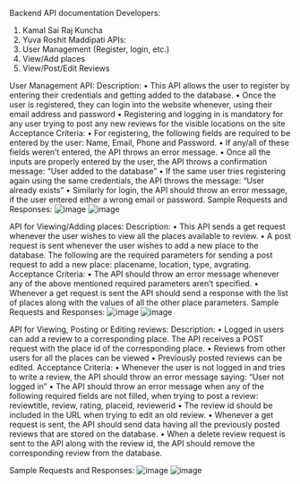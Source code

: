 Backend API documentation
Developers:
1. Kamal Sai Raj Kuncha
2. Yuva Roshit Maddipati
APIs: 
1.	User Management (Register, login, etc.)
2.	View/Add places
3.	View/Post/Edit Reviews

User Management API:
Description:
•	This API allows the user to register by entering their credentials and getting added to the database.
•	Once the user is registered, they can login into the website whenever, using their email address and password
•	Registering and logging in is mandatory for any user trying to post any new reviews for the visible locations on the site
Acceptance Criteria:
•	For registering, the following fields are required to be entered by the user: Name, Email, Phone and Password.
•	If any/all of these fields weren’t entered, the API throws an error message.
•	Once all the inputs are properly entered by the user, the API throws a confirmation message: “User added to the database”
•	If the same user tries registering again using the same credentials, the API throws the message: “User already exists”
•	Similarly for login, the API should throw an error message, if the user entered either a wrong email or password.
Sample Requests and Responses:
![image](https://user-images.githubusercontent.com/38933993/163862284-5f819808-3189-43fc-b5ba-0c8350378ad3.png)
![image](https://user-images.githubusercontent.com/38933993/163862304-33e669b8-bafc-4eda-8bc5-979d03c10cbe.png)

API for Viewing/Adding places:
Description:
•	This API sends a get request whenever the user wishes to view all the places available to review.
•	A post request is sent whenever the user wishes to add a new place to the database. The following are the required parameters for sending a post request to add a new place: placename, location, type, avgrating.
Acceptance Criteria:
•	The API should throw an error message whenever any of the above mentioned required parameters aren’t specified.
•	Whenever a get request is sent the API should send a response with the list of places along with the values of all the other place parameters.
Sample Requests and Responses:
![image](https://user-images.githubusercontent.com/38933993/163862518-ac209298-2c44-498e-896d-5fed39dad9dc.png)
![image](https://user-images.githubusercontent.com/38933993/163862535-1f949a81-c555-4e07-bf2a-a0a72ed7ae05.png)

API for Viewing, Posting or Editing reviews:
Description:
•	Logged in users can add a review to a corresponding place. The API receives a POST request with the place id of the corresponding place.
•	Reviews from other users for all the places can be viewed
•	Previously posted reviews can be edited.
Acceptance Criteria:
•	Whenever the user is not logged in and tries to write a review, the API should throw an error message saying: “User not logged in”
•	The API should throw an error message when any of the following required fields are not filled, when trying to post a review: reviewtitle, review, rating, placeid, reviewerid
•	The review id should be included in the URL when trying to edit an old review.
•	Whenever a get request is sent, the API should send data having all the previously posted reviews that are stored on the database.
•	When a delete review request is sent to the API along with the review id, the API should remove the corresponding review from the database.

Sample Requests and Responses:
![image](https://user-images.githubusercontent.com/38933993/163862699-1c2b9460-aed5-4e20-a51e-ed49d976ab17.png)
![image](https://user-images.githubusercontent.com/38933993/163862720-7275fba5-a6eb-42d9-adb0-ebe9e8073861.png)




